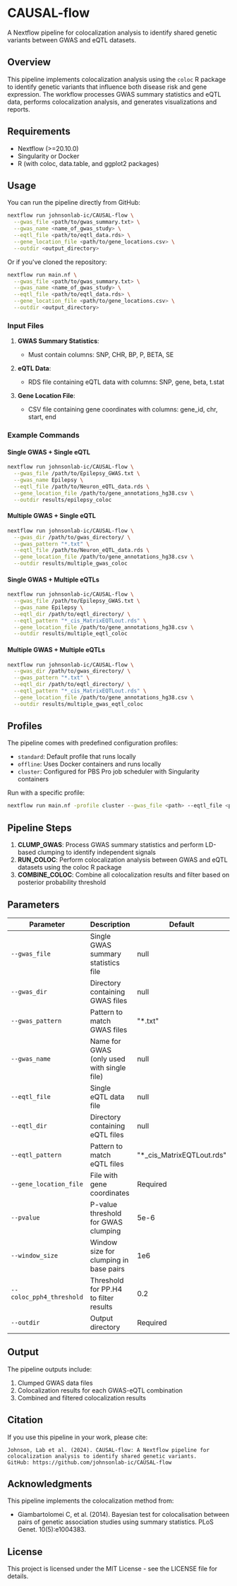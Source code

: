 # CAUSAL-flow

A Nextflow pipeline for colocalization analysis to identify shared genetic variants between GWAS and eQTL datasets.

## Overview

This pipeline implements colocalization analysis using the `coloc` R package to identify genetic variants that influence both disease risk and gene expression. The workflow processes GWAS summary statistics and eQTL data, performs colocalization analysis, and generates visualizations and reports.

## Requirements

- Nextflow (>=20.10.0)
- Singularity or Docker
- R (with coloc, data.table, and ggplot2 packages)

## Usage

You can run the pipeline directly from GitHub:

```bash
nextflow run johnsonlab-ic/CAUSAL-flow \
  --gwas_file <path/to/gwas_summary.txt> \
  --gwas_name <name_of_gwas_study> \
  --eqtl_file <path/to/eqtl_data.rds> \
  --gene_location_file <path/to/gene_locations.csv> \
  --outdir <output_directory>
```

Or if you've cloned the repository:

```bash
nextflow run main.nf \
  --gwas_file <path/to/gwas_summary.txt> \
  --gwas_name <name_of_gwas_study> \
  --eqtl_file <path/to/eqtl_data.rds> \
  --gene_location_file <path/to/gene_locations.csv> \
  --outdir <output_directory>
```

### Input Files

1. **GWAS Summary Statistics**:
   - Must contain columns: SNP, CHR, BP, P, BETA, SE

2. **eQTL Data**:
   - RDS file containing eQTL data with columns: SNP, gene, beta, t.stat

3. **Gene Location File**:
   - CSV file containing gene coordinates with columns: gene_id, chr, start, end

### Example Commands

#### Single GWAS + Single eQTL
```bash
nextflow run johnsonlab-ic/CAUSAL-flow \
  --gwas_file /path/to/Epilepsy_GWAS.txt \
  --gwas_name Epilepsy \
  --eqtl_file /path/to/Neuron_eQTL_data.rds \
  --gene_location_file /path/to/gene_annotations_hg38.csv \
  --outdir results/epilepsy_coloc
```

#### Multiple GWAS + Single eQTL
```bash
nextflow run johnsonlab-ic/CAUSAL-flow \
  --gwas_dir /path/to/gwas_directory/ \
  --gwas_pattern "*.txt" \
  --eqtl_file /path/to/Neuron_eQTL_data.rds \
  --gene_location_file /path/to/gene_annotations_hg38.csv \
  --outdir results/multiple_gwas_coloc
```

#### Single GWAS + Multiple eQTLs
```bash
nextflow run johnsonlab-ic/CAUSAL-flow \
  --gwas_file /path/to/Epilepsy_GWAS.txt \
  --gwas_name Epilepsy \
  --eqtl_dir /path/to/eqtl_directory/ \
  --eqtl_pattern "*_cis_MatrixEQTLout.rds" \
  --gene_location_file /path/to/gene_annotations_hg38.csv \
  --outdir results/multiple_eqtl_coloc
```

#### Multiple GWAS + Multiple eQTLs
```bash
nextflow run johnsonlab-ic/CAUSAL-flow \
  --gwas_dir /path/to/gwas_directory/ \
  --gwas_pattern "*.txt" \
  --eqtl_dir /path/to/eqtl_directory/ \
  --eqtl_pattern "*_cis_MatrixEQTLout.rds" \
  --gene_location_file /path/to/gene_annotations_hg38.csv \
  --outdir results/multiple_gwas_eqtl_coloc
```

## Profiles

The pipeline comes with predefined configuration profiles:

- `standard`: Default profile that runs locally
- `offline`: Uses Docker containers and runs locally
- `cluster`: Configured for PBS Pro job scheduler with Singularity containers

Run with a specific profile:

```bash
nextflow run main.nf -profile cluster --gwas_file <path> --eqtl_file <path>
```

## Pipeline Steps

1. **CLUMP_GWAS**: Process GWAS summary statistics and perform LD-based clumping to identify independent signals
2. **RUN_COLOC**: Perform colocalization analysis between GWAS and eQTL datasets using the coloc R package
3. **COMBINE_COLOC**: Combine all colocalization results and filter based on posterior probability threshold

## Parameters

| Parameter | Description | Default |
|-----------|-------------|---------|
| `--gwas_file` | Single GWAS summary statistics file | null |
| `--gwas_dir` | Directory containing GWAS files | null |
| `--gwas_pattern` | Pattern to match GWAS files | "*.txt" |
| `--gwas_name` | Name for GWAS (only used with single file) | null |
| `--eqtl_file` | Single eQTL data file | null |
| `--eqtl_dir` | Directory containing eQTL files | null |
| `--eqtl_pattern` | Pattern to match eQTL files | "*_cis_MatrixEQTLout.rds" |
| `--gene_location_file` | File with gene coordinates | Required |
| `--pvalue` | P-value threshold for GWAS clumping | 5e-6 |
| `--window_size` | Window size for clumping in base pairs | 1e6 |
| `--coloc_pph4_threshold` | Threshold for PP.H4 to filter results | 0.2 |
| `--outdir` | Output directory | Required |

## Output

The pipeline outputs include:
1. Clumped GWAS data files
2. Colocalization results for each GWAS-eQTL combination
3. Combined and filtered colocalization results

## Citation

If you use this pipeline in your work, please cite:

```
Johnson, Lab et al. (2024). CAUSAL-flow: A Nextflow pipeline for colocalization analysis to identify shared genetic variants. 
GitHub: https://github.com/johnsonlab-ic/CAUSAL-flow
```

## Acknowledgments

This pipeline implements the colocalization method from:

- Giambartolomei C, et al. (2014). Bayesian test for colocalisation between pairs of genetic association studies using summary statistics. PLoS Genet. 10(5):e1004383.

## License

This project is licensed under the MIT License - see the LICENSE file for details.

